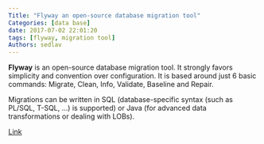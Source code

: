 ```yaml
---
Title: "Flyway an open-source database migration tool"
Categories: [data base]
date: 2017-07-02 22:01:20
tags: [flyway, migration tool]
Authors: sedlav
---
```


**Flyway** is an open-source database migration tool. It strongly favors simplicity and convention over configuration. It is based around just 6 basic commands: Migrate, Clean, Info, Validate, Baseline and Repair.

Migrations can be written in SQL (database-specific syntax (such as PL/SQL, T-SQL, ...) is supported) or Java (for advanced data transformations or dealing with LOBs).

[Link](https://flywaydb.org)
